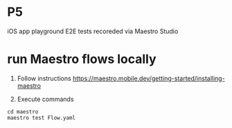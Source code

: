 # P5
iOS app playground
E2E tests recoreded via Maestro Studio 

# run Maestro flows locally
1. Follow instructions https://maestro.mobile.dev/getting-started/installing-maestro

2. Execute commands
```
cd maestro
maestro test Flow.yaml